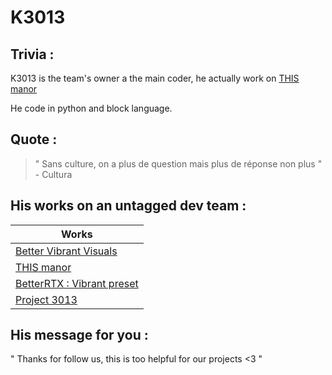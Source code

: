 # K3013
## Trivia :
K3013 is the team's owner a the main coder, he actually work on [THIS manor](/works/This%20Manor/)

He code in python and block language.
## Quote :
> " Sans culture, on a plus de question
> mais plus de réponse non plus " - Cultura
## His works on an untagged dev team :
|Works
|-
|[Better Vibrant Visuals](/works/Better%20Vibrant%20Visuals)
|[THIS manor](/works/THIS%20Manor)
|[BetterRTX : Vibrant preset](https://bedrock.graphics/k3013-vibrant-preset)
|[Project 3013](/works/P3013)
## His message for you :
" Thanks for follow us, this is too helpful for our projects <3 "
